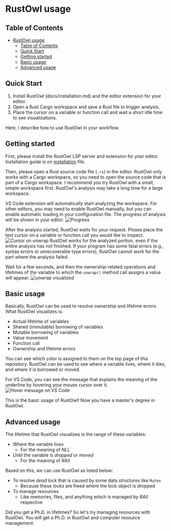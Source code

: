 # RustOwl usage

## Table of Contents

<!--toc:start-->

- [RustOwl usage](#rustowl-usage)
  - [Table of Contents](#table-of-contents)
  - [Quick Start](#quick-start)
  - [Getting started](#getting-started)
  - [Basic usage](#basic-usage)
  - [Advanced usage](#advanced-usage)
  <!--toc:end-->

## Quick Start

1. Install RustOwl (docs/installation.md) and the editor extension for your editor.
2. Open a Rust Cargo workspace and save a Rust file to trigger analysis.
3. Place the cursor on a variable or function call and wait a short idle time to see visualizations.

Here, I describe how to use RustOwl in your workflow.

## Getting started

First, please install the RustOwl LSP server and extension for your editor.
Installation guide is on [installation](/docs/installation.md) file.

Then, please open a Rust source code file (`.rs`) in the editor.
RustOwl only works with a Cargo workspace, so you need to open the source code that is part of a Cargo workspace.
I recommend you try RustOwl with a small, simple workspace first.
RustOwl's analysis may take a long time for a large workspace.

VS Code extension will automatically start analyzing the workspace.
For other editors, you may need to enable RustOwl manually, but you can enable automatic loading in your configuration file.
The progress of analysis will be shown in your editor.
![Progress](assets/vs-code-progress.png)

After the analysis started, RustOwl waits for your request.
Please place the text cursor on a variable or function call you would like to inspect.
![Cursor on unwrap](assets/vs-code-cursor-on-unwrap.png)
RustOwl works for the analyzed portion, even if the entire analysis has not finished.
If your program has some fatal errors (e.g., syntax errors or unrecoverable type errors), RustOwl cannot work for the part where the analysis failed.

Wait for a few seconds, and then the ownership-related operations and lifetimes of the variable to which the `unwrap()` method call assigns a value will appear.
![unwrap visualized](assets/vs-code-cursor-on-unwrap-visualized.png)

## Basic usage

Basically, RustOwl can be used to resolve ownership and lifetime errors.
What RustOwl visualizes is:

- Actual lifetime of variables
- Shared (immutable) borrowing of variables
- Mutable borrowing of variables
- Value movement
- Function call
- Ownership and lifetime errors

You can see which color is assigned to them on the top page of this repository.
RustOwl can be used to see where a variable lives, where it dies, and where it is borrowed or moved.

For VS Code, you can see the message that explains the meaning of the underline by hovering your mouse cursor over it.
![Hover message on VS Code](assets/readme-screenshot-3.png)

This is the basic usage of RustOwl!
Now you have a master's degree in RustOwl.

## Advanced usage

The lifetime that RustOwl visualizes is the range of these variables:

- Where the variable _lives_
  - For the meaning of _NLL_
- Until the variable is _dropped_ or _moved_
  - For the meaning of _RAII_

Based on this, we can use RustOwl as listed below:

- To resolve _dead lock_ that is caused by some data structures like `Mutex`
  - Because these _locks_ are freed where the lock object is dropped
- To manage resources
  - Like memories, files, and anything which is managed by _RAII_ respective

Did you get a Ph.D. in lifetimes?
So let's try managing resources with RustOwl.
You will get a Ph.D. in RustOwl and computer resource management.
